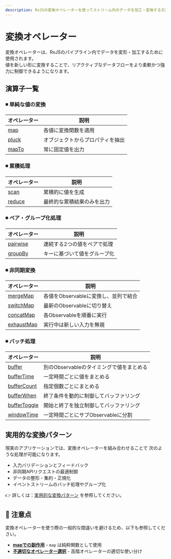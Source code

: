 ```yaml
---
description: RxJSの変換オペレーターを使ってストリーム内のデータを加工・変換する方法を解説します。map、scan、mergeMap、switchMap、concatMapなど単純変換から非同期変換、バッチ処理まで実践的なパターンを紹介します。
---
```


# 変換オペレーター

変換オペレーターは、RxJSのパイプライン内でデータを変形・加工するために使用されます。  
値を新しい形に変換することで、リアクティブなデータフローをより柔軟かつ強力に制御できるようになります。


## 演算子一覧
### ◾ 単純な値の変換

|オペレーター|説明|
|---|---|
|[map](./map)|各値に変換関数を適用|
|[pluck](./pluck)|オブジェクトからプロパティを抽出|
|[mapTo](./mapTo)|常に固定値を出力|

### ◾ 累積処理

|オペレーター|説明|
|---|---|
|[scan](./scan)|累積的に値を生成|
|[reduce](./reduce)|最終的な累積結果のみを出力|

### ◾ ペア・グループ化処理

|オペレーター|説明|
|---|---|
|[pairwise](./pairwise)|連続する2つの値をペアで処理|
|[groupBy](./groupBy)|キーに基づいて値をグループ化|

### ◾ 非同期変換

|オペレーター|説明|
|---|---|
|[mergeMap](./mergeMap) |各値をObservableに変換し、並列で結合|
|[switchMap](./switchMap) |最新のObservableに切り替え|
|[concatMap](./concatMap) |各Observableを順番に実行|
|[exhaustMap](./exhaustMap) |実行中は新しい入力を無視|

### ◾ バッチ処理

|オペレーター|説明|
|---|---|
|[buffer](./buffer) |別のObservableのタイミングで値をまとめる|
|[bufferTime](./bufferTime) |一定時間ごとに値をまとめる|
|[bufferCount](./bufferCount) |指定個数ごとにまとめる|
|[bufferWhen](./bufferWhen) |終了条件を動的に制御してバッファリング|
|[bufferToggle](./bufferToggle) |開始と終了を独立制御してバッファリング|
|[windowTime](./windowTime) |一定時間ごとにサブObservableに分割|


## 実用的な変換パターン

現実のアプリケーションでは、変換オペレーターを組み合わせることで
次のような処理が可能になります。

- 入力バリデーションとフィードバック
- 非同期APIリクエストの最適制御
- データの整形・集約・正規化
- イベントストリームのバッチ処理やグループ化

👉 詳しくは：[実用的な変換パターン](./practical-use-cases) を参照してください。

## 🚨 注意点

変換オペレーターを使う際の一般的な間違いを避けるため、以下も参照してください。

- **[mapでの副作用](/guide/anti-patterns/common-mistakes#5-map-での副作用)** - `map` は純粋関数として使用
- **[不適切なオペレーター選択](/guide/anti-patterns/common-mistakes#12-不適切なオペレーター選択)** - 高階オペレーターの適切な使い分け
